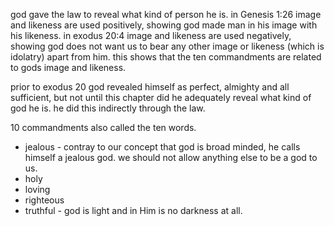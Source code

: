 god gave the law to reveal what kind of person he is. in Genesis 1:26 image and
likeness are used positively, showing god made man in his image with his likeness.
in exodus 20:4 image and likeness are used negatively, showing god does not want us
to bear any other image or likeness (which is idolatry) apart from him. this shows
that the ten commandments are related to gods image and likeness.

prior to exodus 20 god revealed himself as perfect, almighty and all sufficient, but not until this chapter did he adequately reveal what kind of god he is. he did
this indirectly through the law.

10 commandments also called the ten words.

- jealous - contray to our concept that god is broad minded, he calls himself a jealous god. we should not allow anything else to be a god to us.
- holy
- loving
- righteous
- truthful - god is light and in Him is no darkness at all.
